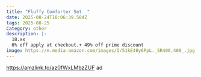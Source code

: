 ```yaml
---
title: "Fluffy Comforter Set  "
date: 2025-08-24T18:06:39.584Z
tags: 2025-08-25
Category: other
description: |-
  18.xx
  0% off apply at checkout.+ 49% off prime discount
image: https://m.media-amazon.com/images/I/51kE48y6PpL._SR400,400_.jpg
---
```

https://amzlink.to/az0fWxLMbzZUF      ad